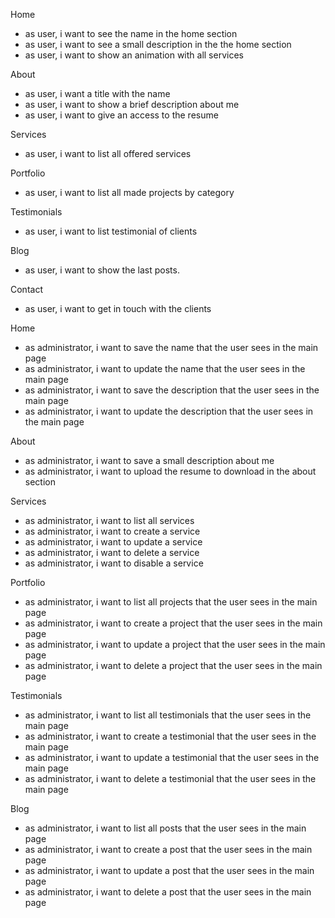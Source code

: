 Home
- as user, i want to see the name in the home section
- as user, i want to see a small description in the the home section
- as user, i want to show an animation with all services

About
- as user, i want a title with the name
- as user, i want to show a brief description about me
- as user, i want to give an access to the resume

Services
- as user, i want to list all offered services

Portfolio
- as user, i want to list all made projects by category

Testimonials
- as user, i want to list testimonial of clients

Blog
- as user, i want to show the last posts.

Contact
- as user, i want to get in touch with the clients

Home
- as administrator, i want to save the name that the user sees in the main page
- as administrator, i want to update the name that the user sees in the main page
- as administrator, i want to save the description that the user sees in the main page
- as administrator, i want to update the description that the user sees in the main page

About
- as administrator, i want to save a small description about me
- as administrator, i want to upload the resume to download in the about section

Services
- as administrator, i want to list all services
- as administrator, i want to create a service 
- as administrator, i want to update a service
- as administrator, i want to delete a service
- as administrator, i want to disable a service

Portfolio
- as administrator, i want to list all projects that the user sees in the main page
- as administrator, i want to create a project that the user sees in the main page
- as administrator, i want to update a project that the user sees in the main page
- as administrator, i want to delete a project that the user sees in the main page

Testimonials
- as administrator, i want to list all testimonials that the user sees in the main page
- as administrator, i want to create a testimonial that the user sees in the main page
- as administrator, i want to update a testimonial that the user sees in the main page
- as administrator, i want to delete a testimonial that the user sees in the main page

Blog
- as administrator, i want to list all posts that the user sees in the main page
- as administrator, i want to create a post that the user sees in the main page
- as administrator, i want to update a post that the user sees in the main page
- as administrator, i want to delete a post that the user sees in the main page
